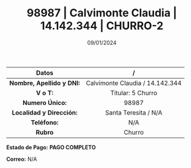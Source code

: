 ﻿---
title: 98987 | Calvimonte Claudia | 14.142.344 | CHURRO-2
date: 09/01/2024
draft: false
tags: ['santa teresita', 'titular', 'churro']
---

|          **Datos**          |  /  |
|:---------------------------:|:---:|
| **Nombre, Apellido y DNI:** | Calvimonte Claudia / 14.142.344 |
|          **V o T:**         | Titular: 5 Churro |
|      **Numero Único:**      | 98987 |
|  **Localidad y Dirección:** | Santa Teresita / N/A |
|        **Teléfono:**        | N/A |
|          **Rubro**          | Churro |

**Estado de Pago:** **PAGO COMPLETO**

**Correo:** N/A
